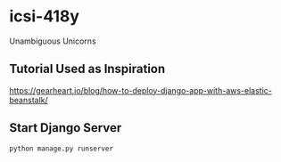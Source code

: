 # icsi-418y
Unambiguous Unicorns

## Tutorial Used as Inspiration

https://gearheart.io/blog/how-to-deploy-django-app-with-aws-elastic-beanstalk/

## Start Django Server

`python manage.py runserver`